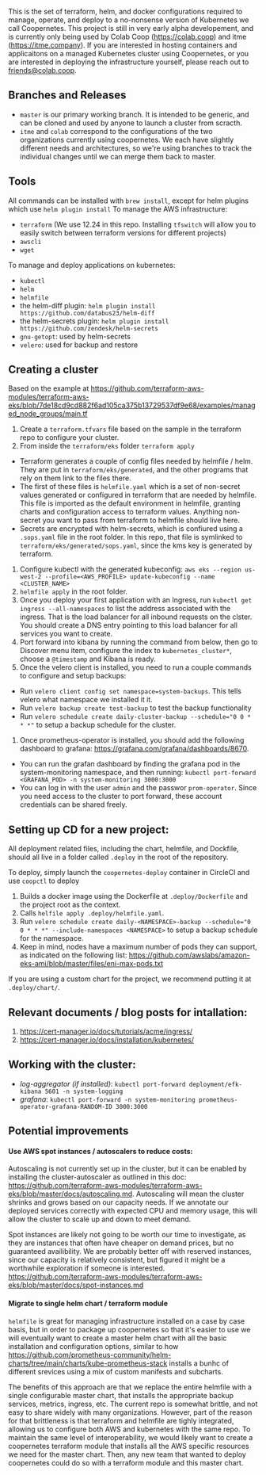 This is the set of terraform, helm, and docker configurations required to manage, operate, and deploy to a no-nonsense version of Kubernetes we call Coopernetes. This project is still in very early alpha developement, and is currently only being used by Colab Coop (https://colab.coop) and itme (https://itme.company). If you are interested in hosting containers and applicaitons on a managed Kubernetes cluster using Coopernetes, or you are interested in deploying the infrastructure yourself, please reach out to friends@colab.coop.

## Branches and Releases
- `master` is our primary working branch. It is intended to be generic, and can be cloned and used by anyone to launch a cluster from scracth.
- `itme` and `colab` correspond to the configurations of the two organizations currently using coopernetes. We each have slightly different needs and architectures, so we're using branches to track the individual changes until we can merge them back to master.

## Tools
All commands can be installed with `brew install`, except for helm plugins which use `helm plugin install`
To manage the AWS infrastructure:
- `terraform` (We use 12.24 in this repo. Installing `tfswitch` will allow you to easily switch between terraform versions for different projects)
- `awscli`
- `wget`

To manage and deploy applications on kubernetes:
- `kubectl`
- `helm`
- `helmfile`
- the helm-diff plugin: `helm plugin install https://github.com/databus23/helm-diff`
- the helm-secrets plugin: `helm plugin install https://github.com/zendesk/helm-secrets`
- `gnu-getopt`: used by helm-secrets
- `velero`: used for backup and restore

## Creating a cluster
Based on the example at https://github.com/terraform-aws-modules/terraform-aws-eks/blob/7de18cd9cd882f6ad105ca375b13729537df9e68/examples/managed_node_groups/main.tf
1. Create a `terraform.tfvars` file based on the sample in the terraform repo to configure your cluster.
1. From inside the `terraform/eks` folder `terraform apply`
  - Terraform generates a couple of config files needed by helmfile / helm. They are put in `terraform/eks/generated`, and the other programs that rely on them link to the files there.
  - The first of these files is `helmfile.yaml` which is a set of non-secret values generated or configured in terraform that are needed by helmfile. This file is imported as the default environment in helmfile, granting charts and configuration access to terraform values. Anything non-secret you want to pass from terraform to helmfile should live here.
  - Secrets are encrypted with helm-secrets, which is confiured using a `.sops.yaml` file in the root folder. In this repo, that file is symlinked to `terraform/eks/generated/sops.yaml`, since the kms key is generated by terraform.
1. Configure kubectl with the generated kubeconfig: `aws eks --region us-west-2 --profile=<AWS_PROFILE> update-kubeconfig --name <CLUSTER_NAME>`
1. `helmfile apply` in the root folder.
1. Once you deploy your first application with an Ingress, run `kubectl get ingress --all-namespaces` to list the address associated with the ingress. That is the load balancer for all inbound requests on the clster. You should create a DNS entry pointing to this load balancer for all services you want to create.
1. Port forward into kibana by running the command from below, then go to Discover menu item, configure the index to `kubernetes_cluster*`, choose a `@timestamp` and Kibana is ready.
1. Once the velero client is installed, you need to run a couple commands to configure and setup backups:
  - Run `velero client config set namespace=system-backups`. This tells velero what namespace we installed it it.
  - Run `velero backup create test-backup` to test the backup functionality
  - Run `velero schedule create daily-cluster-backup --schedule="0 0 * * *"` to setup a backup schedule for the cluster.
1. Once prometheus-operator is installed, you should add the following dashboard to grafana: https://grafana.com/grafana/dashboards/8670.
  - You can run the grafan dashboard by finding the grafana pod in the system-monitoring namespace, and then running: `kubectl port-forward <GRAFANA_POD> -n system-monitoring 3000:3000`
  - You can log in with the user `admin` and the passwor `prom-operator`. Since you need access to the cluster to port forward, these account credentials can be shared freely.

## Setting up CD for a new project:
All deployment related files, including the chart, helmfile, and Dockfile, should all live in a folder called `.deploy` in the root of the repository.

To deploy, simply launch the `coopernetes-deploy` container in CircleCI and use `coopctl` to deploy
1. Builds a docker image using the Dockerfile at `.deploy/Dockerfile` and the project root as the context.
1. Calls `helfile apply .deploy/helmfile.yaml`.
1. Run `velero schedule create daily-<NAMESPACE>-backup --schedule="0 0 * * *" --include-namespaces <NAMESPACE>` to setup a backup schedule for the namespace.
1. Keep in mind, nodes have a maximum number of pods they can support, as indicated on the following list: https://github.com/awslabs/amazon-eks-ami/blob/master/files/eni-max-pods.txt


If you are using a custom chart for the project, we recommend putting it at `.deploy/chart/`.

## Relevant documents / blog posts for intallation:
1. https://cert-manager.io/docs/tutorials/acme/ingress/
1. https://cert-manager.io/docs/installation/kubernetes/

## Working with the cluster:
- *log-aggregator (if installed)*: `kubectl port-forward deployment/efk-kibana 5601 -n system-logging`
- *grafana*: `kubectl port-forward -n system-monitoring prometheus-operator-grafana-RANDOM-ID 3000:3000`

## Potential improvements

#### Use AWS spot instances / autoscalers to reduce costs:
Autoscaling is not currently set up in the cluster, but it can be enabled by installing the cluster-autoscaler as outlined in this doc: https://github.com/terraform-aws-modules/terraform-aws-eks/blob/master/docs/autoscaling.md. Autoscaling will mean the cluster shrinks and grows based on our capacity needs. If we annotate our deployed services correctly with expected CPU and memory usage, this will allow the cluster to scale up and down to meet demand.

Spot instances are likely not going to be worth our time to investigate, as they are instances that often have cheaper on demand prices, but no guaranteed availibility. We are probably better off with reserved instances, since our capacity is relatively consistent, but figured it might be a worthwhile exploration if someone is interested.
https://github.com/terraform-aws-modules/terraform-aws-eks/blob/master/docs/spot-instances.md

#### Migrate to single helm chart / terraform module
`helmfile` is great for managing infrastructure installed on a case by case basis, but in order to package up coopernetes so that it's easier to use we will eventually want to create a master helm chart with all the basic installation and configuration options, similar to how https://github.com/prometheus-community/helm-charts/tree/main/charts/kube-prometheus-stack installs a bunhc of different srevices using a mix of custom manifests and subcharts.

The benefits of this approach are that we replace the entire helmfile with a single configurable master chart, that installs the appropriate backup services, metrics, ingress, etc. The current repo is somewhat brittle, and not easy to share widely with many organizations. However, part of the reason for that brittleness is that terraform and helmfile are tighly integrated, allowing us to configure both AWS and kubernetes with the same repo. To maintain the same level of interoperability, we would likely want to create a coopernetes terraform module that installs all the AWS specific resources we need for the master chart. Then, any new team that wanted to deploy coopernetes could do so with a terraform module and this master chart.
